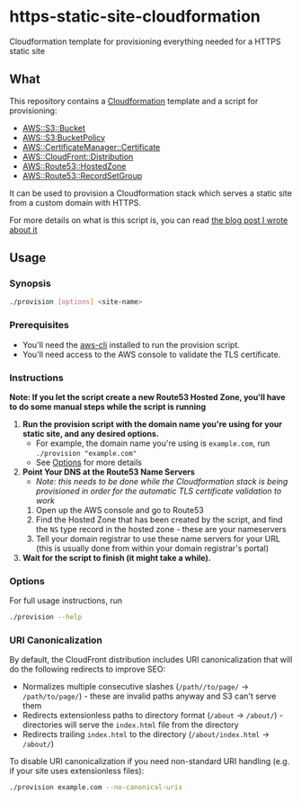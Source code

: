 # https-static-site-cloudformation
Cloudformation template for provisioning everything needed for a HTTPS static site

## What

This repository contains a [Cloudformation] template and a script for provisioning:

* [AWS::S3::Bucket]
* [AWS::S3:BucketPolicy]
* [AWS::CertificateManager::Certificate]
* [AWS::CloudFront::Distribution]
* [AWS::Route53::HostedZone]
* [AWS::Route53::RecordSetGroup]

It can be used to provision a Cloudformation stack which serves a static site from a custom domain with HTTPS.

For more details on what is this script is, you can read [the blog post I wrote about it](https://watsonarw.com/2017/04/04/https-static-site-hosting-in-s3.html)

## Usage
### Synopsis

```sh
./provision [options] <site-name>
```

### Prerequisites

- You'll need the [aws-cli] installed to run the provision script.
- You'll need access to the AWS console to validate the TLS certificate.

### Instructions

**Note: If you let the script create a new Route53 Hosted Zone, you'll have to do some manual steps while the script is running**

1) **Run the provision script with the domain name you're using for your static site, and any desired options.**
   - For example, the domain name you're using is `example.com`, run `./provision "example.com"`
   - See [Options](#options) for more details
2) **Point Your DNS at the Route53 Name Servers**
   - _Note: this needs to be done while the Cloudformation stack is being provisioned in order for the automatic TLS certificate validation to work_
   1) Open up the AWS console and go to Route53
   2) Find the Hosted Zone that has been created by the script, and find the `NS` type record in the hosted zone - these are your nameservers
   3) Tell your domain registrar to use these name servers for your URL (this is usually done from within your domain registrar's portal)
3) **Wait for the script to finish (it might take a while).**


### Options

For full usage instructions, run
```sh
./provision --help
```

### URI Canonicalization

By default, the CloudFront distribution includes URI canonicalization that will do the following redirects to improve SEO:
- Normalizes multiple consecutive slashes (`/path//to/page/` → `/path/to/page/`) - these are invalid paths anyway and S3 can't serve them
- Redirects extensionless paths to directory format (`/about` → `/about/`) - directories will serve the `index.html` file from the directory
- Redirects trailing `index.html` to the directory (`/about/index.html` → `/about/`)

To disable URI canonicalization if you need non-standard URI handling (e.g. if your site uses extensionless files):
```bash
./provision example.com --no-canonical-uris
```

[Cloudformation]: https://aws.amazon.com/cloudformation/
[AWS::S3::Bucket]: https://docs.aws.amazon.com/AWSCloudFormation/latest/UserGuide/aws-properties-s3-bucket.html
[AWS::S3:BucketPolicy]: https://docs.aws.amazon.com/AWSCloudFormation/latest/UserGuide/aws-properties-s3-policy.html
[AWS::CertificateManager::Certificate]: https://docs.aws.amazon.com/AWSCloudFormation/latest/UserGuide/aws-resource-certificatemanager-certificate.html
[AWS::CloudFront::Distribution]: https://docs.aws.amazon.com/AWSCloudFormation/latest/UserGuide/aws-properties-cloudfront-distribution.html
[AWS::Route53::HostedZone]: https://docs.aws.amazon.com/AWSCloudFormation/latest/UserGuide/aws-resource-route53-hostedzone.html
[AWS::Route53::RecordSetGroup]: https://docs.aws.amazon.com/AWSCloudFormation/latest/UserGuide/aws-properties-route53-recordsetgroup.html
[aws-cli]: https://docs.aws.amazon.com/cli/latest/userguide/cli-chap-getting-set-up.html
